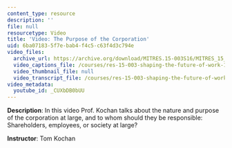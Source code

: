 ```yaml
---
content_type: resource
description: ''
file: null
resourcetype: Video
title: 'Video: The Purpose of the Corporation'
uid: 6ba07183-5f7e-bab4-f4c5-c63f4d3c794e
video_files:
  archive_url: https://archive.org/download/MITRES.15-003S16/MITRES_15_003S16_3-1-3_360p.mp4
  video_captions_file: /courses/res-15-003-shaping-the-future-of-work-15-662x-spring-2016/65d4a5c7635659ba93085a676e848743_CUXbDB0bUU.vtt
  video_thumbnail_file: null
  video_transcript_file: /courses/res-15-003-shaping-the-future-of-work-15-662x-spring-2016/d0a5163e9c86dac61ec8f4c16aeffde2_CUXbDB0bUU.pdf
video_metadata:
  youtube_id: _CUXbDB0bUU
---
```


**Description**: In this video Prof. Kochan talks about the nature and purpose of the corporation at large, and to whom should they be responsible: Shareholders, employees, or society at large?

**Instructor**: Tom Kochan